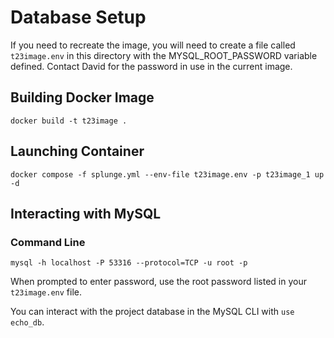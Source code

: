 # Database Setup

If you need to recreate the image, you will need to create a file called
`t23image.env` in this directory with the MYSQL_ROOT_PASSWORD variable defined.
Contact David for the password in use in the current image.

## Building Docker Image

```
docker build -t t23image .
```

## Launching Container

```
docker compose -f splunge.yml --env-file t23image.env -p t23image_1 up -d
```

## Interacting with MySQL

### Command Line

```
mysql -h localhost -P 53316 --protocol=TCP -u root -p
```

When prompted to enter password, use the root password listed in your `t23image.env` file.

You can interact with the project database in the MySQL CLI with `use echo_db`.

